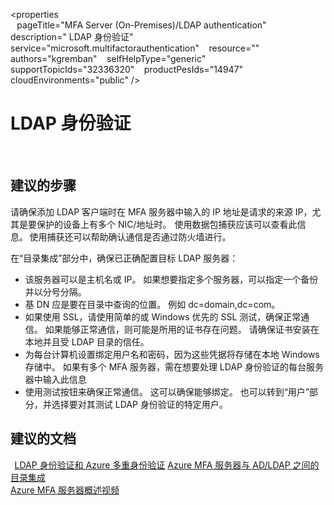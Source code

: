 <properties  
    pageTitle="MFA Server (On-Premises)/LDAP authentication" 
    description=" LDAP 身份验证" 
    service="microsoft.multifactorauthentication" 
    resource="" 
    authors="kgremban" 
    selfHelpType="generic" 
    supportTopicIds="32336320" 
    productPesIds="14947" 
    cloudEnvironments="public" 
 /> 

# <a name="ldap-authentication"></a>LDAP 身份验证 
  
## <a name="recommended-steps"></a>**建议的步骤** 

请确保添加 LDAP 客户端时在 MFA 服务器中输入的 IP 地址是请求的来源 IP，尤其是要保护的设备上有多个 NIC/地址时。  使用数据包捕获应该可以查看此信息。 使用捕获还可以帮助确认通信是否通过防火墙进行。 

在“目录集成”部分中，确保已正确配置目标 LDAP 服务器：
   
- 该服务器可以是主机名或 IP。 如果想要指定多个服务器，可以指定一个备份并以分号分隔。 
- 基 DN 应是要在目录中查询的位置。 例如 dc=domain,dc=com。 
- 如果使用 SSL，请使用简单的或 Windows 优先的 SSL 测试，确保正常通信。  如果能够正常通信，则可能是所用的证书存在问题。 请确保证书安装在本地并且受 LDAP 目录的信任。 
- 为每台计算机设置绑定用户名和密码，因为这些凭据将存储在本地 Windows 存储中。  如果有多个 MFA 服务器，需在想要处理 LDAP 身份验证的每台服务器中输入此信息 
- 使用测试按钮来确保正常通信。  这可以确保能够绑定。  也可以转到“用户”部分，并选择要对其测试 LDAP 身份验证的特定用户。 

## <a name="recommended-documents"></a>**建议的文档** 
  
[LDAP 身份验证和 Azure 多重身份验证](https://docs.microsoft.com/azure/multi-factor-authentication/multi-factor-authentication-get-started-server-ldap) 
[Azure MFA 服务器与 AD/LDAP 之间的目录集成](https://docs.microsoft.com/azure/multi-factor-authentication/multi-factor-authentication-get-started-server-dirint)  
[Azure MFA 服务器概述视频](https://azure.microsoft.com/resources/videos/multi-factor-authentication-server) 
